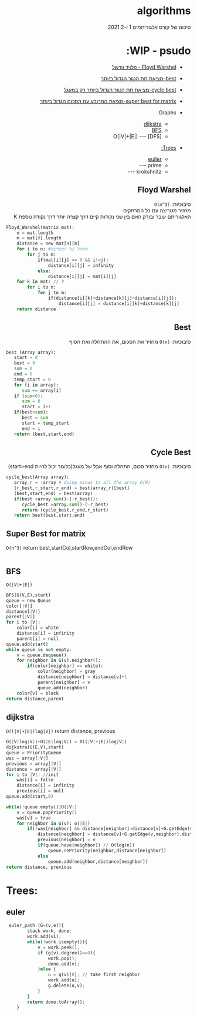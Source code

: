 <div dir='rtl' lang='he'> 

# algorithms
סיכום של קורס אלגוריתמים 1 ו-2 2021


# WIP - psudo:
* [Floyd Warshel - פלויד וורשל](#Floyd-Warshel)
* [best-מציאת תת הטור הגדול ביותר](#Best)
* [cycle best-מציאת תת הטור הגדול ביותר רק במעגל](#Cycle-Best)
* [super best for matrix-מציאת המרובע עם הסכום הגדול ביותר](#Super-Best-for-matrix)
* Graphs:
    * [dijkstra](#dijkstra)
    * [BFS](#BFS)
    * [DFS] ---  O(|V|+|E|)
    
* [Trees:](#Trees:) 
    * [euiler](#euler)
    * prime ---
    * krokshnitz --- 
</div>

<div dir='rtl' lang='he'> 
   
## Floyd Warshel
סיבוכיות: `O(n^3)` <br/>
 מחזיר מטריצה עם כל המרחקים </br>
האלגוריתם עובר ובודק האם בין שני נקודות קיים דרך קצרה יותר דרך נקודה נוספת K
</div>


```python
Floyd_Warshel(matrix mat):
    n = mat.length
    m = mat[0].length
    distance = new mat[n][m] 
    for i to n: #אתחול של המטריצה
        for j to m:
            if(mat[i][j] == 0 && i!=j):
                distance[i][j] = infinity
            else:
                distance[i][j] = mat[i][j]
    for k in mat: // ?
        for i to n:
            for j to m:
                if(distance[i][k]+distance[k][j]<distance[i][j]):
                    distance[i][j] = distance[i][k]+distance[k][j]
    return distance
```
<div dir='rtl' lang='he'> 

## Best
סיבוכיות: `O(n)` 
מחזיר את הסכום, את ההתחלה ואת הסוף      
 </div>
 
```python
best (Array array):
   start = 0
   best = 0
   sum = 0
   end = 0
   temp_start = 0
   for (i in array):
      sum += array[i]
   if (sum<0):
      sum = 0
      start = i+1
   if(best<sum):
      best = sum
      start = temp_start
      end = i
   return (best,start,end)
```
<div dir='rtl' lang='he'> 

## Cycle Best
סיבוכיות: `O(n)`
מחזיר סכום, התחלה וסוף אבל של מעגל(כלומר יכול להיות start>end)   
</div>

```python
cycle_best(Array array):
   array_r = -array # doing minus to all the array O(N)
   (r_best,r_start,r_end) = best(array_r)[best]
   (best,start,end) = best(array)
   if(best <array.sum()-(-r_best)):
      cycle_best =array.sum()-(-r_best) 
      return (cycle_best,r_end,r_start)
   return best(best,start,end)
```

## Super Best for matrix
`O(n^3)` return best,startCol,startRow,endCol,endRow

```python

```
## BFS
`O(|V|+|E|)`
```python
BFS(G(V,E),start)
queue = new Queue
color[|V|]
distance[|V|]
parent[|V|]
for i to |V|:
    color[i] = white
    distance[i] = infinity
    parent[i] = null
queue.add(start)
while queue is not empty:
    v = queue.dequeue()
    for neighbor in G(v).neighbor():
        if(color[neighbor] == white):
            color[neighbor] = gray
            distance[neighbor] = distance[v]+1
            parent[neighbor] = v
            queue.add(neighbor)
    color[v] = black
return distance,parent
```
## dijkstra 
`O((|V|+|E|)log|V|)` return distance, previous
```python
O(|V|log|V|)+O(|E|log|V|) = O((|V|+|E|)log|V|)
dijkstra(G(E,V),start)
queue = PriorityQueue
was = array[|V|]
previous = array[|V|]
distance = array[|V|]
for i to |V|: //init
    was[i] = false
    distance[i] = infinity
    previous[i] = null
queue.add(start,0)

while(!queue.empty())O(|V|)
    v = queue.popPriority()
    was[v] = true
    for neighbor in G(v): o(|E|)
        if(!was[neighbor] && distance[neighbor]>distance[v]+G.getEdge(v,neighbor).distance())
            distance[neighbor] = distance[v]+G.getEdge(v,neighbor).distance()
            previous[neighbor] = v
            if(queue.have(neighbor)) // O(log(n))
                queue.rePriority(neighbor,distance[neighbor])
            else
                queue.add(neighbor,distance[neighbor])
return distance, previous
```
# Trees:
## euler

```python
 euler_path (G=(v,e)){ 
        stack work, done;
        work.add(v1);
        while(!work.isempty()){
            v = work.peek();
            if (g(v).degree()==0){
                work.pop();
                done.add(v);
            }else {
                u = g(v)[0]; // take first neighbor
                work.add(u);
                g.delete(u,v);
            }
        }
        return done.toArray();
    }
```
